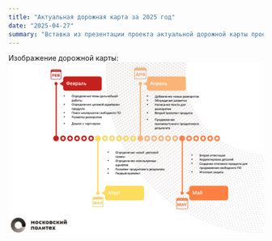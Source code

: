 ```yaml
---
title: "Актуальная дорожная карта за 2025 год"
date: "2025-04-27"
summary: "Вставка из презентации проекта актуальной дорожной карты проекта"
---
```


Изображение дорожной карты:
![Дорожная карта проекта](/images/road_map_2025.png)